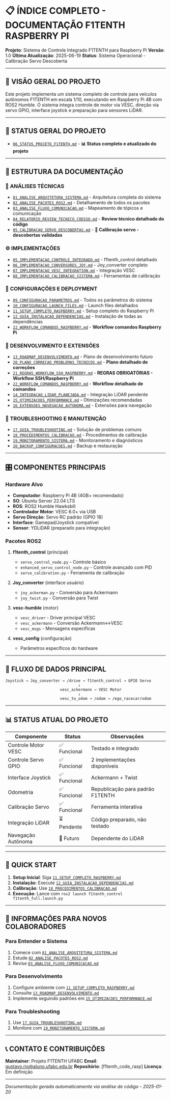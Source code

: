 # 📋 ÍNDICE COMPLETO - DOCUMENTAÇÃO F1TENTH RASPBERRY PI

**Projeto**: Sistema de Controle Integrado F1TENTH para Raspberry Pi
**Versão**: 1.0
**Última Atualização**: 2025-06-19
**Status**: Sistema Operacional - Calibração Servo Descoberta

---

## 🎯 VISÃO GERAL DO PROJETO

Este projeto implementa um sistema completo de controle para veículos autônomos F1TENTH em escala 1/10, executando em Raspberry Pi 4B com ROS2 Humble. O sistema integra controle de motor via VESC, direção via servo GPIO, interface joystick e preparação para sensores LiDAR.

---

## 🏁 **STATUS GERAL DO PROJETO**
- [`06_STATUS_PROJETO_F1TENTH.md`](./06_STATUS_PROJETO_F1TENTH.md) - **📊 Status completo e atualizado do projeto**

---

## 📁 ESTRUTURA DA DOCUMENTAÇÃO

### 🔧 **ANÁLISES TÉCNICAS**
- [`01_ANALISE_ARQUITETURA_SISTEMA.md`](./analises/01_ANALISE_ARQUITETURA_SISTEMA.md) - Arquitetura completa do sistema
- [`02_ANALISE_PACOTES_ROS2.md`](./analises/02_ANALISE_PACOTES_ROS2.md) - Detalhamento de todos os pacotes
- [`03_ANALISE_FLUXO_COMUNICACAO.md`](./analises/03_ANALISE_FLUXO_COMUNICACAO.md) - Mapeamento de tópicos e comunicação
- [`04_RELATORIO_REVIEW_TECNICO_CODIGO.md`](./analises/04_RELATORIO_REVIEW_TECNICO_CODIGO.md) - **Review técnico detalhado do código**
- [`05_CALIBRACAO_SERVO_DESCOBERTAS.md`](./analises/05_CALIBRACAO_SERVO_DESCOBERTAS.md) - **🔧 Calibração servo - descobertas validadas**

### ⚙️ **IMPLEMENTAÇÕES**
- [`05_IMPLEMENTACAO_CONTROLE_INTEGRADO.md`](./implementacoes/05_IMPLEMENTACAO_CONTROLE_INTEGRADO.md) - f1tenth_control detalhado
- [`06_IMPLEMENTACAO_CONVERSORES_JOY.md`](./implementacoes/06_IMPLEMENTACAO_CONVERSORES_JOY.md) - Joy_converter completo
- [`07_IMPLEMENTACAO_VESC_INTEGRATION.md`](./implementacoes/07_IMPLEMENTACAO_VESC_INTEGRATION.md) - Integração VESC
- [`08_IMPLEMENTACAO_CALIBRACAO_SISTEMA.md`](./implementacoes/08_IMPLEMENTACAO_CALIBRACAO_SISTEMA.md) - Ferramentas de calibração

### 🚀 **CONFIGURAÇÕES E DEPLOYMENT**
- [`09_CONFIGURACAO_PARAMETROS.md`](./configuracoes/09_CONFIGURACAO_PARAMETROS.md) - Todos os parâmetros do sistema
- [`10_CONFIGURACAO_LAUNCH_FILES.md`](./configuracoes/10_CONFIGURACAO_LAUNCH_FILES.md) - Launch files detalhados
- [`11_SETUP_COMPLETO_RASPBERRY.md`](./configuracoes/11_SETUP_COMPLETO_RASPBERRY.md) - Setup completo do Raspberry Pi
- [`12_GUIA_INSTALACAO_DEPENDENCIAS.md`](./configuracoes/12_GUIA_INSTALACAO_DEPENDENCIAS.md) - Instalação de todas as dependências
- [`22_WORKFLOW_COMANDOS_RASPBERRY.md`](./configuracoes/22_WORKFLOW_COMANDOS_RASPBERRY.md) - **Workflow comandos Raspberry Pi**

### 🔬 **DESENVOLVIMENTO E EXTENSÕES**
- [`13_ROADMAP_DESENVOLVIMENTO.md`](./desenvolvimento/13_ROADMAP_DESENVOLVIMENTO.md) - Plano de desenvolvimento futuro
- [`20_PLANO_CORRECAO_PROBLEMAS_TECNICOS.md`](./desenvolvimento/20_PLANO_CORRECAO_PROBLEMAS_TECNICOS.md) - **Plano detalhado de correções**
- [`21_REGRAS_WORKFLOW_SSH_RASPBERRY.md`](./21_REGRAS_WORKFLOW_SSH_RASPBERRY.md) - **REGRAS OBRIGATÓRIAS - Workflow SSH/Raspberry Pi**
- [`22_WORKFLOW_COMANDOS_RASPBERRY.md`](./configuracoes/22_WORKFLOW_COMANDOS_RASPBERRY.md) - **Workflow detalhado de comandos**
- [`14_INTEGRACAO_LIDAR_PLANEJADA.md`](./desenvolvimento/14_INTEGRACAO_LIDAR_PLANEJADA.md) - Integração LiDAR pendente
- [`15_OTIMIZACOES_PERFORMANCE.md`](./desenvolvimento/15_OTIMIZACOES_PERFORMANCE.md) - Otimizações recomendadas
- [`16_EXTENSOES_NAVEGACAO_AUTONOMA.md`](./desenvolvimento/16_EXTENSOES_NAVEGACAO_AUTONOMA.md) - Extensões para navegação

### 🔧 **TROUBLESHOOTING E MANUTENÇÃO**
- [`17_GUIA_TROUBLESHOOTING.md`](./manutencao/17_GUIA_TROUBLESHOOTING.md) - Solução de problemas comuns
- [`18_PROCEDIMENTOS_CALIBRACAO.md`](./manutencao/18_PROCEDIMENTOS_CALIBRACAO.md) - Procedimentos de calibração
- [`19_MONITORAMENTO_SISTEMA.md`](./manutencao/19_MONITORAMENTO_SISTEMA.md) - Monitoramento e diagnósticos
- [`20_BACKUP_CONFIGURACOES.md`](./manutencao/20_BACKUP_CONFIGURACOES.md) - Backup e restauração

---

## 🎛️ COMPONENTES PRINCIPAIS

### **Hardware Alvo**
- **Computador**: Raspberry Pi 4B (4GB+ recomendado)
- **SO**: Ubuntu Server 22.04 LTS
- **ROS**: ROS2 Humble Hawksbill
- **Controlador Motor**: VESC 6.0+ via USB
- **Servo Direção**: Servo RC padrão (GPIO 18)
- **Interface**: Gamepad/Joystick compatível
- **Sensor**: YDLiDAR (preparado para integração)

### **Pacotes ROS2**
1. **f1tenth_control** (principal)
   - `servo_control_node.py` - Controle básico
   - `enhanced_servo_control_node.py` - Controle avançado com PID
   - `servo_calibration.py` - Ferramenta de calibração

2. **Joy_converter** (interface usuário)
   - `joy_ackerman.py` - Conversão para Ackermann
   - `joy_twist.py` - Conversão para Twist

3. **vesc-humble** (motor)
   - `vesc_driver` - Driver principal VESC
   - `vesc_ackermann` - Conversão Ackermann↔VESC
   - `vesc_msgs` - Mensagens específicas

4. **vesc_config** (configuração)
   - Parâmetros específicos do hardware

---

## 🔄 FLUXO DE DADOS PRINCIPAL

```
Joystick → Joy_converter → /drive → f1tenth_control → GPIO Servo
                                ↓
                        vesc_ackermann → VESC Motor
                                ↓
                        vesc_to_odom → /odom → /ego_racecar/odom
```

---

## 📊 STATUS ATUAL DO PROJETO

| Componente | Status | Observações |
|------------|--------|-------------|
| Controle Motor VESC | ✅ Funcional | Testado e integrado |
| Controle Servo GPIO | ✅ Funcional | 2 implementações disponíveis |
| Interface Joystick | ✅ Funcional | Ackermann + Twist |
| Odometria | ✅ Funcional | Republicação para padrão F1TENTH |
| Calibração Servo | ✅ Funcional | Ferramenta interativa |
| Integração LiDAR | ⏳ Pendente | Código preparado, não testado |
| Navegação Autônoma | 🔄 Futuro | Dependente do LiDAR |

---

## 🚀 QUICK START

1. **Setup Inicial**: Siga [`11_SETUP_COMPLETO_RASPBERRY.md`](./configuracoes/11_SETUP_COMPLETO_RASPBERRY.md)
2. **Instalação**: Execute [`12_GUIA_INSTALACAO_DEPENDENCIAS.md`](./configuracoes/12_GUIA_INSTALACAO_DEPENDENCIAS.md)
3. **Calibração**: Use [`18_PROCEDIMENTOS_CALIBRACAO.md`](./manutencao/18_PROCEDIMENTOS_CALIBRACAO.md)
4. **Execução**: Lance com `ros2 launch f1tenth_control f1tenth_full.launch.py`

---

## 👥 INFORMAÇÕES PARA NOVOS COLABORADORES

### **Para Entender o Sistema**
1. Comece com [`01_ANALISE_ARQUITETURA_SISTEMA.md`](./analises/01_ANALISE_ARQUITETURA_SISTEMA.md)
2. Estude [`02_ANALISE_PACOTES_ROS2.md`](./analises/02_ANALISE_PACOTES_ROS2.md)
3. Revise [`03_ANALISE_FLUXO_COMUNICACAO.md`](./analises/03_ANALISE_FLUXO_COMUNICACAO.md)

### **Para Desenvolvimento**
1. Configure ambiente com [`11_SETUP_COMPLETO_RASPBERRY.md`](./configuracoes/11_SETUP_COMPLETO_RASPBERRY.md)
2. Consulte [`13_ROADMAP_DESENVOLVIMENTO.md`](./desenvolvimento/13_ROADMAP_DESENVOLVIMENTO.md)
3. Implemente seguindo padrões em [`15_OTIMIZACOES_PERFORMANCE.md`](./desenvolvimento/15_OTIMIZACOES_PERFORMANCE.md)

### **Para Troubleshooting**
1. Use [`17_GUIA_TROUBLESHOOTING.md`](./manutencao/17_GUIA_TROUBLESHOOTING.md)
2. Monitore com [`19_MONITORAMENTO_SISTEMA.md`](./manutencao/19_MONITORAMENTO_SISTEMA.md)

---

## 📞 CONTATO E CONTRIBUIÇÕES

**Maintainer**: Projeto F1TENTH UFABC
**Email**: gustavo.rio@aluno.ufabc.edu.br
**Repositório**: [f1tenth_code_rasp]
**Licença**: Em definição

---

*Documentação gerada automaticamente via análise de código - 2025-01-20*
